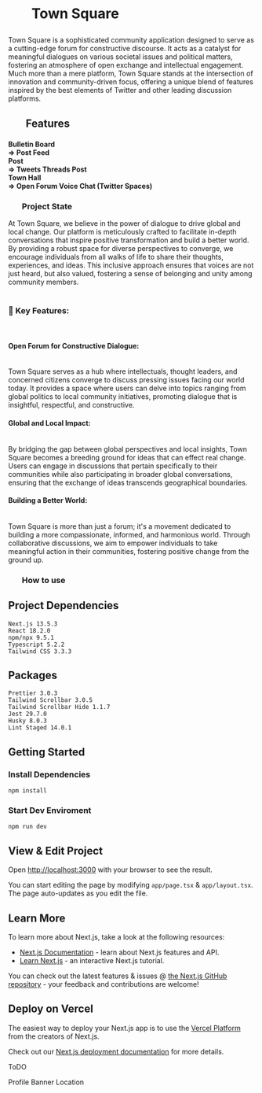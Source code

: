 <h1><ul><b>
Town Square
</b></ul></h1>

Town Square is a sophisticated community application designed to serve as a cutting-edge forum for constructive discourse. It acts as a catalyst for meaningful dialogues on various societal issues and political matters, fostering an atmosphere of open exchange and intellectual engagement. Much more than a mere platform, Town Square stands at the intersection of innovation and community-driven focus, offering a unique blend of features inspired by the best elements of Twitter and other leading discussion platforms. <br>

<h2><ul><b>Features</b></ul></h2>

<h4>
    Bulletin Board<br>
        => Post Feed <br>
    Post<br>
        => Tweets Threads Post <br>
    Town Hall<br>
        => Open Forum Voice Chat (Twitter Spaces) <br>
</h4>

<h3><ul><b>Project State</b></ul></h3>

At Town Square, we believe in the power of dialogue to drive global and local change. Our platform is meticulously crafted to facilitate in-depth conversations that inspire positive transformation and build a better world. By providing a robust space for diverse perspectives to converge, we encourage individuals from all walks of life to share their thoughts, experiences, and ideas. This inclusive approach ensures that voices are not just heard, but also valued, fostering a sense of belonging and unity among community members.<br> <br>

<h3>🚀 Key Features:</h3><br>
<h4>Open Forum for Constructive Dialogue:</h4><br>
Town Square serves as a hub where intellectuals, thought leaders, and concerned citizens converge to discuss pressing issues facing our world today. It provides a space where users can delve into topics ranging from global politics to local community initiatives, promoting dialogue that is insightful, respectful, and constructive.<br>
<h4>Global and Local Impact:</h4><br>
By bridging the gap between global perspectives and local insights, Town Square becomes a breeding ground for ideas that can effect real change. Users can engage in discussions that pertain specifically to their communities while also participating in broader global conversations, ensuring that the exchange of ideas transcends geographical boundaries.<br>
<h4>Building a Better World:</h4><br>
Town Square is more than just a forum; it's a movement dedicated to building a more compassionate, informed, and harmonious world. Through collaborative discussions, we aim to empower individuals to take meaningful action in their communities, fostering positive change from the ground up.<br>

<h3><ul><b>How to use</b></ul></h3>

## **Project Dependencies**

    Next.js 13.5.3
    React 18.2.0
    npm/npx 9.5.1
    Typescript 5.2.2
    Tailwind CSS 3.3.3

## Packages

    Prettier 3.0.3
    Tailwind Scrollbar 3.0.5
    Tailwind Scrollbar Hide 1.1.7
    Jest 29.7.0
    Husky 8.0.3
    Lint Staged 14.0.1

## Getting Started

### Install Dependencies

    npm install

### Start Dev Enviroment

    npm run dev

## View & Edit Project

Open [http://localhost:3000](http://localhost:3000) with your browser to see the result.

You can start editing the page by modifying `app/page.tsx` & `app/layout.tsx`. The page auto-updates as you edit the file.

## Learn More

To learn more about Next.js, take a look at the following resources:

- [Next.js Documentation](https://nextjs.org/docs) - learn about Next.js features and API.
- [Learn Next.js](https://nextjs.org/learn) - an interactive Next.js tutorial.

You can check out the latest features & issues @ [the Next.js GitHub repository](https://github.com/vercel/next.js/) - your feedback and contributions are welcome!

## Deploy on Vercel

The easiest way to deploy your Next.js app is to use the [Vercel Platform](https://vercel.com/new?utm_medium=default-template&filter=next.js&utm_source=create-next-app&utm_campaign=create-next-app-readme) from the creators of Next.js.

Check out our [Next.js deployment documentation](https://nextjs.org/docs/deployment) for more details.


ToDO

Profile Banner 
Location